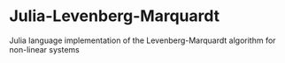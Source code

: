 # Julia-Levenberg-Marquardt
Julia language implementation of the Levenberg-Marquardt algorithm for non-linear systems
